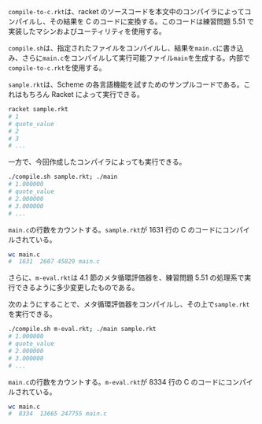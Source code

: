 `compile-to-c.rkt`は、racket のソースコードを本文中のコンパイラによってコンパイルし、その結果を C のコードに変換する。このコードは練習問題 5.51 で実装したマシンおよびユーティリティを使用する。

`compile.sh`は、指定されたファイルをコンパイルし、結果を`main.c`に書き込み、さらに`main.c`をコンパイルして実行可能ファイル`main`を生成する。内部で`compile-to-c.rkt`を使用する。

`sample.rkt`は、Scheme の各言語機能を試すためのサンプルコードである。これはもちろん Racket によって実行できる。

```sh
racket sample.rkt
# 1
# quote_value
# 2
# 3
# ...
```

一方で、今回作成したコンパイラによっても実行できる。

```sh
./compile.sh sample.rkt; ./main
# 1.000000
# quote_value
# 2.000000
# 3.000000
# ...
```

`main.c`の行数をカウントする。`sample.rkt`が 1631 行の C のコードにコンパイルされている。

```sh
wc main.c
#  1631  2607 45829 main.c
```

さらに、`m-eval.rkt`は 4.1 節のメタ循環評価器を、練習問題 5.51 の処理系で実行できるように多少変更したものである。

次のようにすることで、メタ循環評価器をコンパイルし、その上で`sample.rkt`を実行できる。

```sh
./compile.sh m-eval.rkt; ./main sample.rkt
# 1.000000
# quote_value
# 2.000000
# 3.000000
# ...
```

`main.c`の行数をカウントする。`m-eval.rkt`が 8334 行の C のコードにコンパイルされている。

```sh
wc main.c
#  8334  13665 247755 main.c
```
